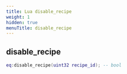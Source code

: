 ```yaml
---
title: Lua disable_recipe
weight: 1
hidden: true
menuTitle: disable_recipe
---
```

## disable_recipe
```lua
eq:disable_recipe(uint32 recipe_id); -- bool
```